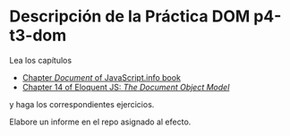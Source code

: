 # Descripción de la Práctica DOM p4-t3-dom

Lea los capítulos 

* [Chapter *Document* of JavaScript.info book](https://javascript.info/document)
* [Chapter 14 of Eloquent JS: *The Document Object Model*](http://eloquentjavascript.net/14_dom.html)

y haga los correspondientes ejercicios.

Elabore un informe en el repo asignado al efecto.

